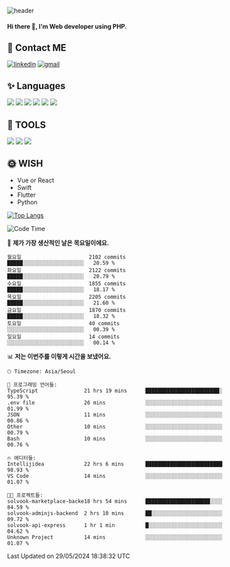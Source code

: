 ![header](https://capsule-render.vercel.app/api?type=waving&color=auto&height=300&section=header&text=Elin&fontSize=90&animation=twinkling)

#### Hi there 👋, I'm <b>Web developer</b> using PHP. ####

<!--
- 🔭 I’m currently working on Uniwill
- 🌱 I’m currently learning Vue or React or Python.
-->

<!---#### I am PHP developer --->

## 💌 Contact ME ###
[<img src='https://img.shields.io/badge/-EunjiKo-%230A66C2?style=flat-square&logo=LinkedIn&logoColor=white' alt='linkedin'>](https://www.linkedin.com/in/https://www.linkedin.com/in/eunji-ko-00a907164//)  [<img src='https://img.shields.io/badge/-einee214%40gmail.com-%23EA4335?style=flat-square&logo=Gmail&logoColor=white' alt='gmail'>](einee214@gmail.com)  


## ✨ Languages
<img src='https://img.shields.io/badge/-PHP-%23777BB4?style=for-the-badge&logo=PHP&logoColor=white'> <img src='https://img.shields.io/badge/-Laravel-%23FF2D20?style=for-the-badge&logo=Laravel&logoColor=white'> <img src='https://img.shields.io/badge/Jquery-%230769AD?style=for-the-badge&logo=Jquery&logoColor=white'> <img src='https://img.shields.io/badge/CSS3-%231572B6?style=for-the-badge&logo=CSS3&logoColor=white'> <img src='https://img.shields.io/badge/Bootstrap-%237952B3?style=for-the-badge&logo=Bootstrap&logoColor=white' > <img src='https://img.shields.io/badge/MySQL-%234479A1?style=for-the-badge&logo=MySQL&logoColor=white' >

## 🌷 TOOLS
<img src='https://img.shields.io/badge/PHPSTORM-%23000000?style=for-the-badge&logo=PhpStorm&logoColor=white' > <img src='https://img.shields.io/badge/GitLab-%23FCA121?style=for-the-badge&logo=GitLab&logoColor=white' > <img src='https://img.shields.io/badge/GitHub-%23181717?style=for-the-badge&logo=GitHub&logoColor=white'>


## 🌞 WISH
- Vue or React
- Swift
- Flutter
- Python


[![Top Langs](https://github-readme-stats.vercel.app/api/top-langs/?username=ein214&layout=compact)](https://github.com/anuraghazra/github-readme-stats)

<!--START_SECTION:waka-->
![Code Time](http://img.shields.io/badge/Code%20Time-3%2C530%20hrs%2032%20mins-blue)

📅 **제가 가장 생산적인 날은 목요일이에요.** 

```text
월요일                      2102 commits        █████░░░░░░░░░░░░░░░░░░░░   20.59 % 
화요일                      2122 commits        █████░░░░░░░░░░░░░░░░░░░░   20.79 % 
수요일                      1855 commits        █████░░░░░░░░░░░░░░░░░░░░   18.17 % 
목요일                      2205 commits        █████░░░░░░░░░░░░░░░░░░░░   21.60 % 
금요일                      1870 commits        █████░░░░░░░░░░░░░░░░░░░░   18.32 % 
토요일                      40 commits          ░░░░░░░░░░░░░░░░░░░░░░░░░   00.39 % 
일요일                      14 commits          ░░░░░░░░░░░░░░░░░░░░░░░░░   00.14 % 
```


📊 **저는 이번주를 이렇게 시간을 보냈어요.** 

```text
🕑︎ Timezone: Asia/Seoul

💬 프로그래밍 언어들: 
TypeScript               21 hrs 19 mins      ████████████████████████░   95.39 % 
.env file                26 mins             ░░░░░░░░░░░░░░░░░░░░░░░░░   01.99 % 
JSON                     11 mins             ░░░░░░░░░░░░░░░░░░░░░░░░░   00.86 % 
Other                    10 mins             ░░░░░░░░░░░░░░░░░░░░░░░░░   00.79 % 
Bash                     10 mins             ░░░░░░░░░░░░░░░░░░░░░░░░░   00.76 % 

🔥 에디터들: 
Intellijidea             22 hrs 6 mins       █████████████████████████   98.93 % 
VS Code                  14 mins             ░░░░░░░░░░░░░░░░░░░░░░░░░   01.07 % 

🐱‍💻 프로젝트들: 
solvook-marketplace-backe18 hrs 54 mins      █████████████████████░░░░   84.59 % 
solvook-adminjs-backend  2 hrs 10 mins       ██░░░░░░░░░░░░░░░░░░░░░░░   09.72 % 
solvook-api-express      1 hr 1 min          █░░░░░░░░░░░░░░░░░░░░░░░░   04.62 % 
Unknown Project          14 mins             ░░░░░░░░░░░░░░░░░░░░░░░░░   01.07 % 
```


 Last Updated on 29/05/2024 18:38:32 UTC
<!--END_SECTION:waka-->

<!---![GitHub stats](https://github-readme-stats.vercel.app/api?username=ein214&show_icons=true&theme=dracula)  --->



